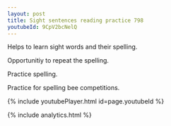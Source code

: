 ```yaml
---
layout: post
title: Sight sentences reading practice 798
youtubeId: 9CpV2bcNelQ
---
```

 
 
Helps to learn sight words and their spelling.

Opportunitiy to repeat the spelling. 

Practice spelling. 
 
Practice for spelling bee competitions. 
 
{% include youtubePlayer.html id=page.youtubeId %}
 
 
{% include analytics.html %}